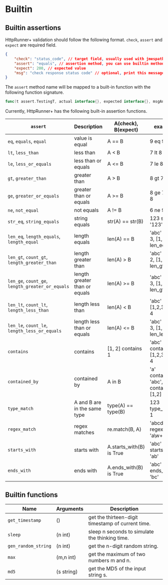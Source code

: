 # Builtin

## Builtin assertions

HttpRunner+ validation should follow the following format. `check`, `assert` and `expect` are required field.

```json
{
    "check": "status_code", // target field, usually used with jmespath
    "assert": "equals", // assertion method, you can use builtin method or custom defined function
    "expect": 200, // expected value
    "msg": "check response status code" // optional, print this message if assertion failed
}
```

The `assert` method name will be mapped to a built-in function with the following function signature.

```go
func(t assert.TestingT, actual interface{}, expected interface{}, msgAndArgs ...interface{}) bool
```

Currently, HttpRunner+ has the following built-in assertion functions.

| `assert` | Description | A(check), B(expect) | examples |
| --- | --- | --- | --- |
| `eq`, `equals`, `equal` | value is equal | A == B | 9 eq 9 |
| `lt`, `less_than` | less than | A < B | 7 lt 8 |
| `le`, `less_or_equals` | less than or equals | A <= B | 7 le 8, 8 le 8 |
| `gt`, `greater_than` | greater than | A > B | 8 gt 7 |
| `ge`, `greater_or_equals` | greater than or equals | A >= B | 8 ge 7, 8 ge 8 |
| `ne`, `not_equal` | not equals | A != B | 6 ne 9 |
| `str_eq`, `string_equals` | string equals | str(A) == str(B) | 123 str_eq '123' |
| `len_eq`, `length_equals`, `length_equal` | length equals | len(A) == B | 'abc' len_eq 3, [1,2] len_eq 2 |
| `len_gt`, `count_gt`, `length_greater_than` | length greater than | len(A) > B | 'abc' len_gt 2, [1,2,3] len_gt 2 |
| `len_ge`, `count_ge`, `length_greater_or_equals` | length greater than or equals | len(A) >= B | 'abc' len_ge 3, [1,2,3] len_gt 3 |
| `len_lt`, `count_lt`, `length_less_than` | length less than | len(A) < B | 'abc' len_lt 4, [1,2,3] len_lt 4 |
| `len_le`, `count_le`, `length_less_or_equals` | length less than or equals | len(A) <= B | 'abc' len_le 3, [1,2,3] len_le 3 |
| `contains` | contains | [1, 2] contains 1 | 'abc' contains 'a', [1,2,3] len_lt 4 |
| `contained_by` | contained by | A in B | 'a' contained_by 'abc', 1 contained_by [1,2] |
| `type_match` | A and B are in the same type | type(A) == type(B) | 123 type_match 1 |
| `regex_match` | regex matches | re.match(B, A) | 'abcdef' regex_match 'a\w+d' |
| `starts_with` | starts with | A.starts_with(B) is True | 'abc' starts_with 'ab' |
| `ends_with` | ends with | A.ends_with(B) is True | 'abc' ends_with 'bc' |

## Builtin functions

| Name | Arguments | Description |
| --- | --- | --- |
| `get_timestamp` | () | get the thirteen-digit timestamp of current time. |
| `sleep` | (n int) | sleep n seconds to simulate the thinking time. |
| `gen_random_string` | (n int) | get the n-digit random string. |
| `max` | (m,n int) | get the maximum of two numbers m and n. |
| `md5` | (s string) | get the MD5 of the input string s. |

